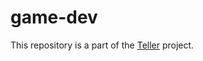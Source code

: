 # game-dev

This repository is a part of the [Teller](https://github.com/gauchedroite/teller) project.
